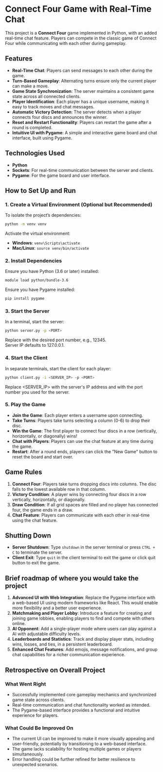
# Connect Four Game with Real-Time Chat

This project is a **Connect Four** game implemented in Python, with an added real-time chat feature. Players can compete in the classic game of Connect Four while communicating with each other during gameplay.

## Features

- **Real-Time Chat**: Players can send messages to each other during the game.
- **Turn-Based Gameplay**: Alternating turns ensure only the current player can make a move.
- **Game State Synchronization**: The server maintains a consistent game state across all connected clients.
- **Player Identification**: Each player has a unique username, making it easy to track moves and chat messages.
- **Automatic Victory Detection**: The server detects when a player connects four discs and announces the winner.
- **Reset and Restart Functionality**: Players can restart the game after a round is completed.
- **Intuitive UI with Pygame**: A simple and interactive game board and chat interface, built using Pygame.

## Technologies Used

- **Python**
- **Sockets**: For real-time communication between the server and clients.
- **Pygame**: For the game board and user interface.

## How to Set Up and Run

### 1. Create a Virtual Environment (Optional but Recommended)

To isolate the project’s dependencies:

```bash
python -m venv venv
```

Activate the virtual environment:

- **Windows**: `venv\Scripts\activate`
- **Mac/Linux**: `source venv/bin/activate`

### 2. Install Dependencies
Ensure you have Python (3.6 or later) installed:

```bash
module load python/bundle-3.6

```

Ensure you have Pygame installed:

```bash
pip install pygame

```

### 3. Start the Server

In a terminal, start the server:

```bash
python server.py -p <PORT>

```
Replace <PORT> with the desired port number, e.g., 12345.<br>
Server IP defaults to 127.0.0.1.

### 4. Start the Client

In separate terminals, start the client for each player:

```bash
python client.py -i <SERVER_IP> -p <PORT>

```

Replace <SERVER_IP> with the server's IP address and <PORT> with the port number you used for the server.

### 5. Play the Game

- **Join the Game**: Each player enters a username upon connecting.
- **Take Turns**: Players take turns selecting a column (0-6) to drop their disc.
- **Win the Game**: The first player to connect four discs in a row (vertically, horizontally, or diagonally) wins!
- **Chat with Players**: Players can use the chat feature at any time during the game.
- **Restart**: After a round ends, players can click the "New Game" button to reset the board and start over.

## Game Rules

1. **Connect Four**: Players take turns dropping discs into columns. The disc falls to the lowest available row in that column.
2. **Victory Condition**: A player wins by connecting four discs in a row vertically, horizontally, or diagonally.
3. **Draw Condition**: If all grid spaces are filled and no player has connected four, the game ends in a draw.
4. **Chat Feature**: Players can communicate with each other in real-time using the chat feature.

## Shutting Down

- **Server Shutdown**: Type `shutdown` in the server terminal or press `CTRL + C` to terminate the server.
- **Client Exit**: Type `quit` in the client terminal to exit the game or click quit button to exit the game.

## Brief roadmap of where you would take the project

1. **Advanced UI with Web Integration**: Replace the Pygame interface with a web-based UI using modern frameworks like React. This would enable more flexibility and a better user experience.
2. **Matchmaking and Player Lobby**: Introduce a feature for creating and joining game lobbies, enabling players to find and compete with others online.
3. **AI Opponent**: Add a single-player mode where users can play against a AI with adjustable difficulty levels.
4. **Leaderboards and Statistics**: Track and display player stats, including wins, losses, and ties, in a persistent leaderboard.
5. **Enhanced Chat Features**: Add emojis, message notifications, and group chat capabilities for a richer communication experience.

## Retrospective on Overall Project

### What Went Right

- Successfully implemented core gameplay mechanics and synchronized game state across clients.
- Real-time communication and chat functionality worked as intended.
- The Pygame-based interface provides a functional and intuitive experience for players.

### What Could Be Improved On

- The current UI can be improved to make it more visually appealing and user-friendly, potentially by transitioning to a web-based interface.
- The game lacks scalability for hosting multiple games or players simultaneously.
- Error handling could be further refined for better resilience to unexpected scenarios.


